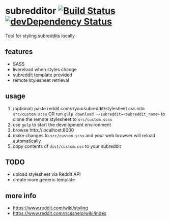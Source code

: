 # subredditor [![Build Status](https://travis-ci.org/osxi/subredditor.svg)](https://travis-ci.org/osxi/subredditor) [![devDependency Status](https://david-dm.org/osxi/subredditor/dev-status.svg)](https://david-dm.org/osxi/subredditor#info=devDependencies)
Tool for styling subreddits locally

## features
  - SASS
  - livereload when styles change
  - subreddit template provided
  - remote stylesheet retrieval

## usage
  1. (optional) paste reddit.com/r/yoursubreddit/stylesheet.css into `src/custom.scss`
     OR
     run `gulp download --subreddit=<subreddit_name>` to clone the remote stylesheet to `src/custom.scss`
  2. use `gulp` to start the development environment
  3. browse http://localhost:8000
  4. make changes to `src/custom.scss` and your web browser will reload automatically
  5. copy contents of `dist/custom.css` to your subreddit

## TODO
  - upload stylesheet via Reddit API
  - create more generic template

## more info
  - https://www.reddit.com/wiki/styling
  - https://www.reddit.com/r/csshelp/wiki/index
